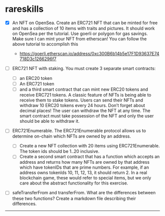 # rareskills

- [x] An NFT on OpenSea. Create an ERC721 NFT that can be minted for free and has a collection of 10 items with traits and pictures. It should work on OpenSea per the tutorial. Use goerli or polygon for gas savings. Make sure I can mint your NFT from etherscan! You can follow the above tutorial to accomplish this

  - https://goerli.etherscan.io/address/0xc300B6b14b5e17F1D93637E74718D3c1266296f7

- [ ] ERC721 NFT with staking. You must create 3 separate smart contracts:

  - [ ] an ERC20 token
  - [ ] An ERC721 token
  - [ ] and a third smart contract that can mint new ERC20 tokens and receive ERC721 tokens. A classic feature of NFTs is being able to receive them to stake tokens. Users can send their NFTs and withdraw 10 ERC20 tokens every 24 hours. Don’t forget about decimal places! The user can withdraw the NFT at any time. The smart contract must take possession of the NFT and only the user should be able to withdraw it.

- [ ] ERC721Enumerable. The ERC721Enumerable protocol allows us to determine on-chain which NFTs are owned by an address.

  - [ ] Create a new NFT collection with 20 items using ERC721Enumerable. The token ids should be 1..20 inclusive.
  - [ ] Create a second smart contract that has a function which accepts an address and returns how many NFTs are owned by that address which have tokenIDs that are prime numbers. For example, if an address owns tokenIds 10, 11, 12, 13, it should return 2. In a real blockchain game, these would refer to special items, but we only care about the abstract functionality for this exercise.

- [ ] safeTransferFrom and transferFrom. What are the differences between these two functions? Create a markdown file describing their differences.

---
